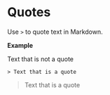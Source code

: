 # **Quotes**

Use `>` to quote text in Markdown. 


**Example**

Text that is not a quote

`> Text that is a quote`

> Text that is a quote